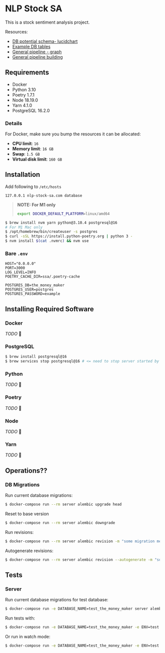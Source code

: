 # NLP Stock SA

This is a stock sentiment analysis project.

Resources:
- [DB potential schema- lucidchart](https://lucid.app/lucidchart/1723ceb6-2878-41eb-8635-b7ee19a8b545/edit?view_items=4xwL7nak7NXS&invitationId=inv_baa67f02-3606-4521-813e-1aaadd75bb81)
- [Example DB tables](https://docs.google.com/drawings/d/16xttDCvKXwcfHAD_Jk_BNj3nUYusFEAdXT9sMvCwBWU/edit?usp=sharing)
- [General pipeline - graph](https://docs.google.com/drawings/d/1MXKg1cNiAlD6T-5AAXAwya8o7Z69hFH9PmhIVDQ_Vmw/edit?usp=sharing)
- [General pipeline building](https://docs.google.com/document/d/1czS0XXaNHYZwbpxwVmxxbbdjS-T6AESQo0vkFuzelPk/edit?usp=sharing)


## Requirements

- Docker
- Python 3.10
- Poetry 1.7.1
- Node 18.19.0
- Yarn 4.1.0
- PostgreSQL 16.2.0

<!-- TODO: include download links :] -->

### Details

For Docker, make sure you bump the resources it can be allocated:
- **CPU limit**: `16`
- **Memory limit**: `16 GB`
- **Swap**: `1.5 GB`
- **Virtual disk limit**: `160 GB`

## Installation

Add following to `/etc/hosts`

```
127.0.0.1 nlp-stock-sa.com database
```

> **NOTE: For M1 only**
>
> ```sh
> export DOCKER_DEFAULT_PLATFORM=linux/amd64
> ```

```sh
$ brew install nvm yarn python@3.10.4 postgresql@16
# For M1 Mac only
$ /opt/homebrew/bin/createuser -s postgres
$ curl -sSL https://install.python-poetry.org | python 3 -
$ nvm install $(cat .nvmrc) && nvm use
```

### Bare `.env`

```
HOST="0.0.0.0"
PORT=3000
LOG_LEVEL=INFO
POETRY_CACHE_DIR=ssa/.poetry-cache

POSTGRES_DB=the_money_maker
POSTGRES_USER=postgres
POSTGRES_PASSWORD=example
```


## Installing Required Software

### Docker

_TODO_ 🫠

### PostgreSQL

```sh
$ brew install postgresql@16
$ brew services stop postgresql@16 # <= need to stop server started by Homebrew as it'll interfere with our container
```

### Python

_TODO_ 🫠

### Poetry

_TODO_ 🫠

### Node

_TODO_ 🫠

### Yarn

_TODO_ 🫠


## Operations??

### DB Migrations

Run current database migrations:

```sh
$ docker-compose run --rm server alembic upgrade head
```

Reset to base version

```sh
$ docker-compose run --rm server alembic downgrade
```

Run revisions:

```sh
$ docker-compose run --rm server alembic revision -m "some migration message"
```

Autogenerate revisions:

```sh
$ docker-compose run --rm server alembic revision --autogenerate -m "some migration message"
```

## Tests

### Server

Run current database migrations for test database:

```sh
$ docker-compose run -e DATABASE_NAME=test_the_money_maker server alembic upgrade head
```

Run tests with:

```sh
$ docker-compose run -e DATABASE_NAME=test_the_money_maker -e ENV=test --rm server python -m pytest -s --import-mode=append
```

Or run in watch mode:

```sh
$ docker-compose run -e DATABASE_NAME=test_the_money_maker -e ENV=test --rm server pytest-watch
```
